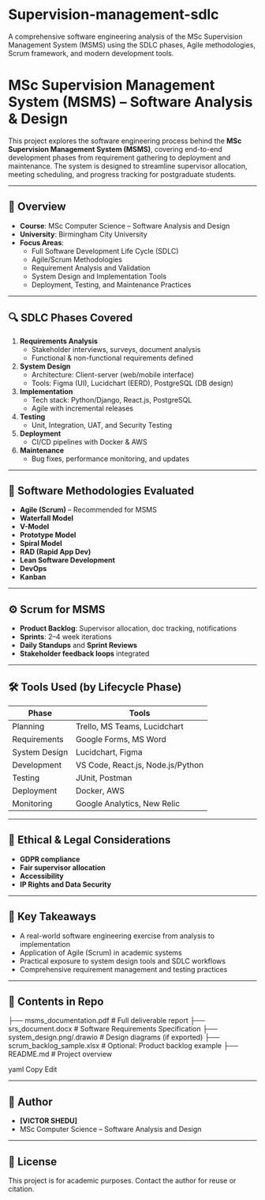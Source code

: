 # Supervision-management-sdlc
A comprehensive software engineering analysis of the MSc Supervision Management System (MSMS) using the SDLC phases, Agile methodologies, Scrum framework, and modern development tools.
# MSc Supervision Management System (MSMS) – Software Analysis & Design

This project explores the software engineering process behind the **MSc Supervision Management System (MSMS)**, covering end-to-end development phases from requirement gathering to deployment and maintenance. The system is designed to streamline supervisor allocation, meeting scheduling, and progress tracking for postgraduate students.

---

## 📘 Overview

- **Course**: MSc Computer Science – Software Analysis and Design
- **University**: Birmingham City University
- **Focus Areas**:
  - Full Software Development Life Cycle (SDLC)
  - Agile/Scrum Methodologies
  - Requirement Analysis and Validation
  - System Design and Implementation Tools
  - Deployment, Testing, and Maintenance Practices

---

## 🔍 SDLC Phases Covered

1. **Requirements Analysis**
   - Stakeholder interviews, surveys, document analysis
   - Functional & non-functional requirements defined
2. **System Design**
   - Architecture: Client-server (web/mobile interface)
   - Tools: Figma (UI), Lucidchart (EERD), PostgreSQL (DB design)
3. **Implementation**
   - Tech stack: Python/Django, React.js, PostgreSQL
   - Agile with incremental releases
4. **Testing**
   - Unit, Integration, UAT, and Security Testing
5. **Deployment**
   - CI/CD pipelines with Docker & AWS
6. **Maintenance**
   - Bug fixes, performance monitoring, and updates

---

## 🧪 Software Methodologies Evaluated

- **Agile (Scrum)** – Recommended for MSMS
- **Waterfall Model**
- **V-Model**
- **Prototype Model**
- **Spiral Model**
- **RAD (Rapid App Dev)**
- **Lean Software Development**
- **DevOps**
- **Kanban**

---

## ⚙️ Scrum for MSMS

- **Product Backlog**: Supervisor allocation, doc tracking, notifications
- **Sprints**: 2–4 week iterations
- **Daily Standups** and **Sprint Reviews**
- **Stakeholder feedback loops** integrated

---

## 🛠 Tools Used (by Lifecycle Phase)

| Phase                | Tools                                |
|----------------------|---------------------------------------|
| Planning             | Trello, MS Teams, Lucidchart         |
| Requirements         | Google Forms, MS Word                |
| System Design        | Lucidchart, Figma                    |
| Development          | VS Code, React.js, Node.js/Python    |
| Testing              | JUnit, Postman                       |
| Deployment           | Docker, AWS                          |
| Monitoring           | Google Analytics, New Relic          |

---

## 🔐 Ethical & Legal Considerations

- **GDPR compliance**
- **Fair supervisor allocation**
- **Accessibility**
- **IP Rights and Data Security**

---

## 🧠 Key Takeaways

- A real-world software engineering exercise from analysis to implementation
- Application of Agile (Scrum) in academic systems
- Practical exposure to system design tools and SDLC workflows
- Comprehensive requirement management and testing practices

---

## 📄 Contents in Repo

├── msms_documentation.pdf # Full deliverable report
├── srs_document.docx # Software Requirements Specification
├── system_design.png/.drawio # Design diagrams (if exported)
├── scrum_backlog_sample.xlsx # Optional: Product backlog example
├── README.md # Project overview

yaml
Copy
Edit

---

## 👤 Author

- **[VICTOR SHEDU]**
- MSc Computer Science – Software Analysis and Design


---

## 📜 License

This project is for academic purposes. Contact the author for reuse or citation.
